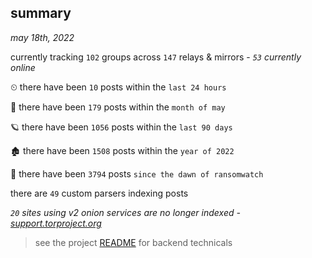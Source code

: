 
## summary
_may 18th, 2022_

currently tracking `102` groups across `147` relays & mirrors - _`53` currently online_

⏲ there have been `10` posts within the `last 24 hours`

🦈 there have been `179` posts within the `month of may`

🪐 there have been `1056` posts within the `last 90 days`

🏚 there have been `1508` posts within the `year of 2022`

🦕 there have been `3794` posts `since the dawn of ransomwatch`

there are `49` custom parsers indexing posts

_`20` sites using v2 onion services are no longer indexed - [support.torproject.org](https://support.torproject.org/onionservices/v2-deprecation/)_

> see the project [README](https://github.com/joshhighet/ransomwatch#ransomwatch--) for backend technicals
